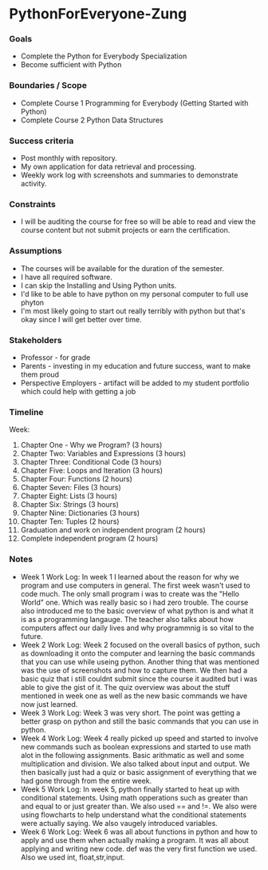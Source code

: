 # PythonForEveryone-Zung

### Goals

-   Complete the Python for Everybody Specialization
-   Become sufficient with Python
### Boundaries / Scope

-   Complete Course 1 Programming for Everybody (Getting Started with Python)
-   Complete Course 2 Python Data Structures

### Success criteria
-   Post monthly with repository.
-   My own application for data retrieval and processing.
-   Weekly work log with screenshots and summaries to demonstrate activity.

### Constraints

-   I will be auditing the course for free so will be able to read and view the course content but not submit projects or earn the certification.

### Assumptions

-   The courses will be available for the duration of the semester.
-   I have all required software.
-   I can skip the Installing and Using Python units.
-   I'd like to be able to have python on my personal computer to full use phyton
-   I'm most likely going to start out really terribly with python but that's okay since I will get better over time.
### Stakeholders

-   Professor - for grade
-   Parents - investing in my education and future success, want to make them proud
-   Perspective Employers - artifact will be added to my student portfolio which could help with getting a job

### Timeline

Week:

1.  Chapter One - Why we Program? (3 hours)
2.  Chapter Two: Variables and Expressions (3 hours)
3.  Chapter Three: Conditional Code (3 hours)
4.  Chapter Five: Loops and Iteration (3 hours)
5.  Chapter Four: Functions (2 hours)
6.  Chapter Seven: Files (3 hours)
7.  Chapter Eight: Lists (3 hours)
8.  Chapter Six: Strings (3 hours)
9.  Chapter Nine: Dictionaries (3 hours)
10.  Chapter Ten: Tuples (2 hours)
11.  Graduation and work on independent program (2 hours)
12.  Complete independent program (2 hours)


### Notes
- Week 1 Work Log:
In week 1 I learned about the reason for why we program and use computers in general. The first week wasn't used to code much. The only small program i was to create was the "Hello World" one. Which was really basic so i had zero trouble. The course also introduced me to the basic overview of what python is and what it is as a programming langauge. The teacher also talks about how computers affect our daily lives and why programmnig is so vital to the future.
- Week 2 Work Log:
Week 2 focused on the overall basics of python, such as downloading it onto the computer and learning the basic commands that you can use while useing python. Another thing that was mentioned was the use of screenshots and how to capture them. We then had a basic quiz that i still couldnt submit since the course it audited but i was able to give the gist of it. The quiz overview was about the stuff mentioned in week one as well as the new basic commands we have now just learned.
- Week 3 Work Log:
Week 3 was very short. The point was getting a better grasp on python and still the basic commands that you can use in python.
- Week 4 Work Log:
Week 4 really picked up speed and started to involve new commands such as boolean expressions and started to use math alot in the following assignments.  Basic arithmatic as well and some multiplication and division. We also talked about input and output. We then basically just had a quiz or basic assignment of everything that we had gone through from the entire week.
- Week 5 Work Log:
In week 5, python finally started to heat up with conditional statements. Using math opperations such as greater than and equal to or just greater than. We also used == and !=. We also were using flowcharts to help understand what the conditional statements were actually saying. We also vaugely introduced variables.
- Week 6 Work Log:
Week 6 was all about functions in python and how to apply and use them when actually making a program. It was all about applying and writing new code. def was the very first function we used. Also we used int, float,str,input.
